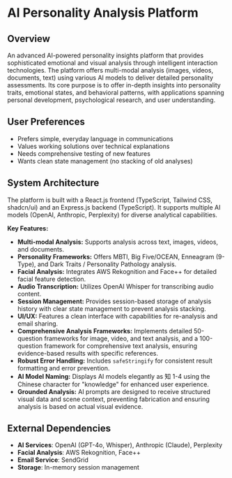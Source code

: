 # AI Personality Analysis Platform

## Overview
An advanced AI-powered personality insights platform that provides sophisticated emotional and visual analysis through intelligent interaction technologies. The platform offers multi-modal analysis (images, videos, documents, text) using various AI models to deliver detailed personality assessments. Its core purpose is to offer in-depth insights into personality traits, emotional states, and behavioral patterns, with applications spanning personal development, psychological research, and user understanding.

## User Preferences
- Prefers simple, everyday language in communications
- Values working solutions over technical explanations
- Needs comprehensive testing of new features
- Wants clean state management (no stacking of old analyses)

## System Architecture
The platform is built with a React.js frontend (TypeScript, Tailwind CSS, shadcn/ui) and an Express.js backend (TypeScript). It supports multiple AI models (OpenAI, Anthropic, Perplexity) for diverse analytical capabilities.

**Key Features:**
- **Multi-modal Analysis:** Supports analysis across text, images, videos, and documents.
- **Personality Frameworks:** Offers MBTI, Big Five/OCEAN, Enneagram (9-Type), and Dark Traits / Personality Pathology analysis.
- **Facial Analysis:** Integrates AWS Rekognition and Face++ for detailed facial feature detection.
- **Audio Transcription:** Utilizes OpenAI Whisper for transcribing audio content.
- **Session Management:** Provides session-based storage of analysis history with clear state management to prevent analysis stacking.
- **UI/UX:** Features a clean interface with capabilities for re-analysis and email sharing.
- **Comprehensive Analysis Frameworks:** Implements detailed 50-question frameworks for image, video, and text analysis, and a 100-question framework for comprehensive text analysis, ensuring evidence-based results with specific references.
- **Robust Error Handling:** Includes `safeStringify` for consistent result formatting and error prevention.
- **AI Model Naming:** Displays AI models elegantly as 知 1-4 using the Chinese character for "knowledge" for enhanced user experience.
- **Grounded Analysis:** AI prompts are designed to receive structured visual data and scene context, preventing fabrication and ensuring analysis is based on actual visual evidence.

## External Dependencies
- **AI Services**: OpenAI (GPT-4o, Whisper), Anthropic (Claude), Perplexity
- **Facial Analysis**: AWS Rekognition, Face++
- **Email Service**: SendGrid
- **Storage**: In-memory session management